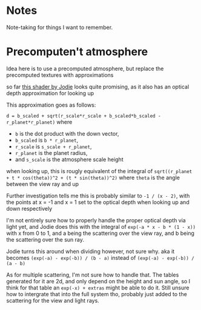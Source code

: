 # Notes

Note-taking for things I want to remember.

# Precomputen't atmosphere

Idea here is to use a precomputed atmosphere, but replace the precomputed textures with approximations

so far [this shader by Jodie](https://www.shadertoy.com/view/ttSGzh) looks quite promising, 
as it also has an optical depth approximation for looking up

This approximation goes as follows:

`d = b_scaled + sqrt(r_scale*r_scale + b_scaled*b_scaled - r_planet*r_planet)`
where
 - `b` is the dot product with the down vector,
 - `b_scaled` is `b * r_planet`,
 - `r_scale` is `s_scale + r_planet`,
 - `r_planet` is the planet radius,  
 - and `s_scale` is the atmosphere scale height

when looking up, this is rougly equivalent of the integral of 
`sqrt((r_planet + t * cos(theta))^2 + (t * sin(theta))^2)`
where `theta` is the angle between the view ray and up

Further investigation tells me this is probably similar to `-1 / (x - 2)`, 
with the points at x = -1 and x = 1 set to the optical depth when looking up and down respectively

I'm not entirely sure how to properly handle the proper optical depth via light yet, 
and Jodie does this with the integral of `exp(-a * x - b * (1 - x))` with x from 0 to 1,
and a being the scattering over the view ray, and b being the scattering over the sun ray.

Jodie turns this around when dividing however, not sure why.
aka it becomes `(exp(-a) - exp(-b)) / (b - a)` instead of `(exp(-a) - exp(-b)) / (a - b)`

As for multiple scattering, I'm not sure how to handle that. The tables generated for it
are 2d, and only depend on the height and sun angle, so I think for that table an `exp(-x) + extras` might be able to do it.
Still unsure how to intergrate that into the full system tho, probably just added to the scattering for the view and light rays.

